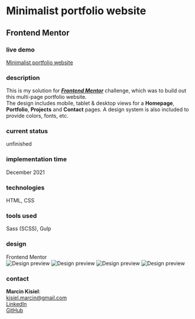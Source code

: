 # Minimalist portfolio website

## Frontend Mentor

### live demo

[Minimalist portfolio website](https://marcinkisiel.github.io/frontend-mentor-minimalist-portfolio/)

### description

This is my solution for **_[Frontend Mentor](https://www.frontendmentor.io/challenges/minimalist-portfolio-website-LMy-ZRyiE)_** challenge, which was to build out this multi-page portfolio website.<br/>
The design includes mobile, tablet & desktop views for a **Homepage**, **Portfolio**, **Projects** and **Contact** pages. A design system is also included to provide colors, fonts, etc.

### current status

unfinished

### implementation time

December 2021

### technologies

HTML, CSS

### tools used

Sass (SCSS), Gulp

### design

Frontend Mentor
<br/>
![Design preview](design-preview/minimalist-portfolio-desktop-preview.jpg)
![Design preview](design-preview/minimalist-portfolio-tablet-preview.jpg)
![Design preview](design-preview/minimalist-portfolio-mobile-preview.jpg)
![Design preview](design-preview/minimalist-portfolio-project-preview.jpg)

### contact

**Marcin Kisiel**:
<br/>
[kisiel.marcin@gmail.com](mailto:kisiel.marcin@gmail.com)
<br/>
[LinkedIn](https://www.linkedin.com/in/marcin-kisiel/)
<br/>
[GitHub](https://github.com/marcinkisiel)
<br/>
